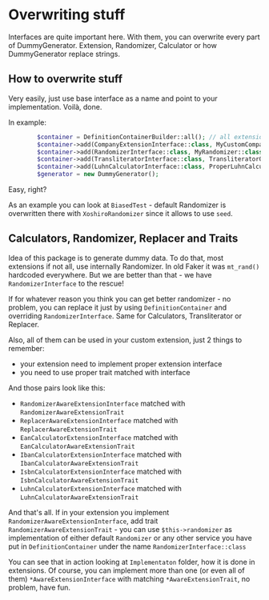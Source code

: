 # Overwriting stuff

Interfaces are quite important here. With them, you can overwrite every part of DummyGenerator. Extension, Randomizer, Calculator or how DummyGenerator replace strings.

## How to overwrite stuff

Very easily, just use base interface as a name and point to your implementation. Voilà, done.

In example:
```php
        $container = DefinitionContainerBuilder::all(); // all extensions
        $container->add(CompanyExtensionInterface::class, MyCustomCompany::class); // now MyCustomerCountry will be used ie. for $generator->company()
        $container->add(RandomizerInterface::class, MyRandomizer::class); // now MyRandomizer will be used for every internal call ie. to randomElement()
        $container->add(TransliteratorInterface::class, TransliteratorOnSteroids::class); // now TransliteratorOnSteroids will be used for transliterate()  
        $container->add(LuhnCalculatorInterface::class, ProperLuhnCalculator::class); // now ProperLuhnCalculator will be used Luhn operations 
        $generator = new DummyGenerator();
```

Easy, right?

As an example you can look at `BiasedTest` - default Randomizer is overwritten there with `XoshiroRandomizer` since it allows to use `seed`.

## Calculators, Randomizer, Replacer and Traits

Idea of this package is to generate dummy data. To do that, most extensions if not all, use internally Randomizer. In old Faker it was `mt_rand()` hardcoded everywhere. But we are better than that - we have `RandomizerInterface` to the rescue!

If for whatever reason you think you can get better randomizer - no problem, you can replace it just by using `DefinitionContainer` and overriding `RandomizerInterface`. Same for Calculators, Transliterator or Replacer.

Also, all of them can be used in your custom extension, just 2 things to remember:
* your extension need to implement proper extension interface
* you need to use proper trait matched with interface

And those pairs look like this:

* `RandomizerAwareExtensionInterface` matched with `RandomizerAwareExtensionTrait`
* `ReplacerAwareExtensionInterface` matched with `ReplacerAwareExtensionTrait`
* `EanCalculatorExtensionInterface` matched with `EanCalculatorAwareExtensionTrait`
* `IbanCalculatorExtensionInterface` matched with `IbanCalculatorAwareExtensionTrait`
* `IsbnCalculatorExtensionInterface` matched with `IsbnCalculatorAwareExtensionTrait`
* `LuhnCalculatorExtensionInterface` matched with `LuhnCalculatorAwareExtensionTrait`

And that's all. If in your extension you implement `RandomizerAwareExtensionInterface`, add trait `RandomizerAwareExtensionTrait` - you can use `$this->randomizer` as implementation of either default `Randomizer` or any other service you have put in `DefinitionContainer` under the name `RandomizerInterface::class`

You can see that in action looking at `Implementaton` folder, how it is done in extensions. Of course, you can implement more than one (or even all of them) `*AwareExtensionInterface` with matching `*AwareExtensionTrait`, no problem, have fun.
